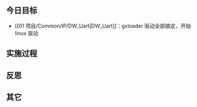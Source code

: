 

## 今日目标 
- [[01 项目/Common/IP/DW_Uart|DW_Uart]]：gxloader 驱动全部搞定，开始 linux 驱动



## 实施过程




## 反思



## 其它 